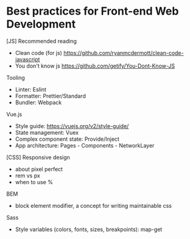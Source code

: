 # Best practices for Front-end Web Development

[JS]
Recommended reading
- Clean code (for js) https://github.com/ryanmcdermott/clean-code-javascript
- You don't know js https://github.com/getify/You-Dont-Know-JS

Tooling
- Linter: Eslint
- Formatter: Prettier/Standard
- Bundler: Webpack

Vue.js
- Style guide: https://vuejs.org/v2/style-guide/
- State management: Vuex
- Complex component state: Provide/Inject
- App architecture: Pages - Components - NetworkLayer

[CSS]
Responsive design
- about pixel perfect  
- rem vs px
- when to use %

BEM
- block element modifier, a concept for writing maintainable css

Sass
- Style variables (colors, fonts, sizes, breakpoints): map-get

